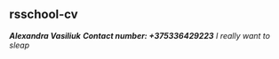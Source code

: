 ## rsschool-cv
***Alexandra Vasiliuk***
***Contact number: +375336429223***
*I really want to sleap*
